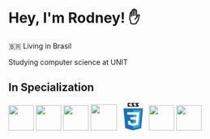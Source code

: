 # Hey, I'm Rodney! :raised_hand:

🇧🇷 Living in Brasil

Studying computer science at UNIT

## In Specialization
<img src="https://cdn4.iconfinder.com/data/icons/logos-and-brands/512/267_Python_logo-512.png" width="50" height="50" style="max-width:100%"></img>
<img src="https://cdn.iconscout.com/icon/free/png-512/c-programming-569564.png" width="50" height="50" style="max-width:100%"></img>
<img src="http://maurizioregoli.it/wp-content/uploads/2021/01/programmatore-siena-javascript-2752148-2284965.png" width="50" height="50" style="max-width:100%"></img>
<img src="https://upload.wikimedia.org/wikipedia/commons/thumb/6/61/HTML5_logo_and_wordmark.svg/512px-HTML5_logo_and_wordmark.svg.png" width="52" height="52" style="max-width:100%"></img>
<img src="https://raw.githubusercontent.com/github/explore/6c6508f34230f0ac0d49e847a326429eefbfc030/topics/css/css.png" width="55" height="55" style="max-width:100%"></img>
<img src="https://cdn4.iconfinder.com/data/icons/iconsimple-logotypes/512/github-512.png" width="50" height="50" style="max-width:100%"></img>
<img src="https://git-scm.com/images/logos/downloads/Git-Icon-1788C.png" width="50" height="50" style="max-width:100%"></img>
